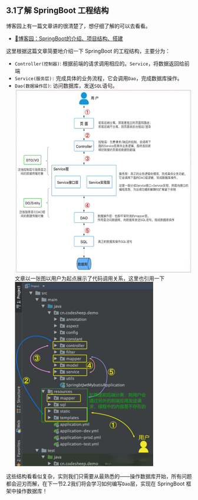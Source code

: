 ## 3.1了解 SpringBoot 工程结构
博客园上有一篇文章讲的很清楚了，想仔细了解的可以去看看。
</br>
 - [📖博客园：SpringBoot的介绍、项目结构、搭建 ](https://www.cnblogs.com/saowei/p/15815310.html)
  
这里根据这篇文章简要地介绍一下 SpringBoot 的工程结构，主要分为：
 - `Controller(控制器)`: 根据前端的请求调用相应的。`Service`，将数据返回给前端
-  `Service(服务层):` 完成具体的业务流程，它会调用`Dao`，完成数据库操作。
 - `Dao(数据操作层)`: 访问数据库，发送`SQL`语句。
<img src="./images/visio_struct.png" height=500></img>
文章以一张图以用户为起点展示了代码调用关系，这里也引用一下
<img src="./images/call_turn.png" height=500></img>

这些结构看看似复杂，实则我们只需要从最熟悉的——操作数据库开始，所有问题都会迎刃而解，在下一节2.2我们将会学习如何编写`Dao`层，实现在 SpringBoot 框架中操作数据库！